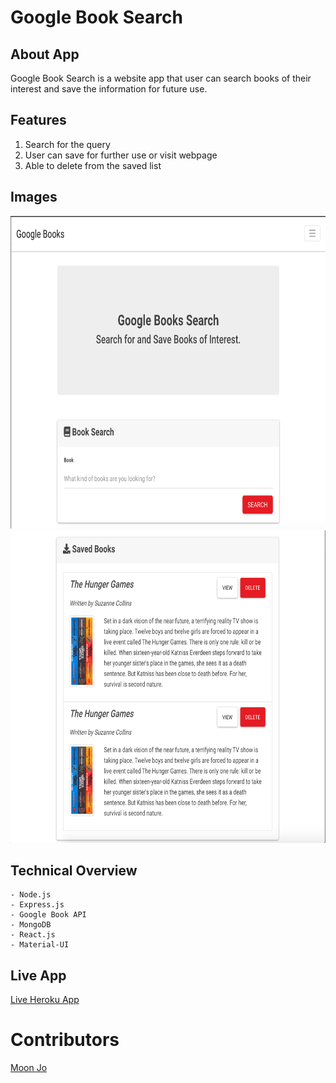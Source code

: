 # Google Book Search

## About App

Google Book Search is a website app that user can search books of their interest and save the information for future use.

## Features

1. Search for the query
2. User can save for further use or visit webpage
3. Able to delete from the saved list

## Images

<img src="./screenshot/Search.png" height="500" />
<img src="./screenshot/Saved.png" height="500" />

## Technical Overview

```
- Node.js
- Express.js
- Google Book API
- MongoDB
- React.js
- Material-UI
```

## Live App

[Live Heroku App](https://google-book-search-moon.herokuapp.com/)

# Contributors

[Moon Jo](https://github.com/moon-mnny)
